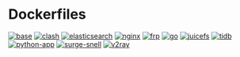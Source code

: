 # Dockerfiles

[![base](https://github.com/maguowei/dockerfiles/actions/workflows/base.yaml/badge.svg)](https://github.com/maguowei/dockerfiles/actions/workflows/base.yaml)
[![clash](https://github.com/maguowei/dockerfiles/actions/workflows/clash.yaml/badge.svg)](https://github.com/maguowei/dockerfiles/actions/workflows/clash.yaml)
[![elasticsearch](https://github.com/maguowei/dockerfiles/actions/workflows/elasticsearch.yaml/badge.svg)](https://github.com/maguowei/dockerfiles/actions/workflows/elasticsearch.yaml)
[![nginx](https://github.com/maguowei/dockerfiles/actions/workflows/nginx.yaml/badge.svg)](https://github.com/maguowei/dockerfiles/actions/workflows/nginx.yaml)
[![frp](https://github.com/maguowei/dockerfiles/actions/workflows/frp.yaml/badge.svg)](https://github.com/maguowei/dockerfiles/actions/workflows/frp.yaml)
[![go](https://github.com/maguowei/dockerfiles/actions/workflows/go.yaml/badge.svg)](https://github.com/maguowei/dockerfiles/actions/workflows/go.yaml)
[![juicefs](https://github.com/maguowei/dockerfiles/actions/workflows/juicefs.yaml/badge.svg)](https://github.com/maguowei/dockerfiles/actions/workflows/juicefs.yaml)
[![tidb](https://github.com/maguowei/dockerfiles/actions/workflows/tidb.yaml/badge.svg)](https://github.com/maguowei/dockerfiles/actions/workflows/tidb.yaml)
[![python-app](https://github.com/maguowei/dockerfiles/actions/workflows/python-app.yaml/badge.svg)](https://github.com/maguowei/dockerfiles/actions/workflows/python-app.yaml)
[![surge-snell](https://github.com/maguowei/dockerfiles/actions/workflows/surge-snell.yaml/badge.svg)](https://github.com/maguowei/dockerfiles/actions/workflows/surge-snell.yaml)
[![v2ray](https://github.com/maguowei/dockerfiles/actions/workflows/v2ray.yaml/badge.svg)](https://github.com/maguowei/dockerfiles/actions/workflows/v2ray.yaml)

